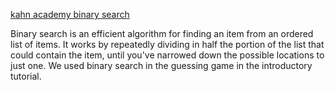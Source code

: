 [kahn academy binary search](https://www.khanacademy.org/computing/computer-science/algorithms/binary-search/a/binary-search)

Binary search is an efficient algorithm for finding an item from an ordered list of items. It works by repeatedly dividing in half the portion of the list that could contain the item, until you've narrowed down the possible locations to just one. We used binary search in the guessing game in the introductory tutorial.
